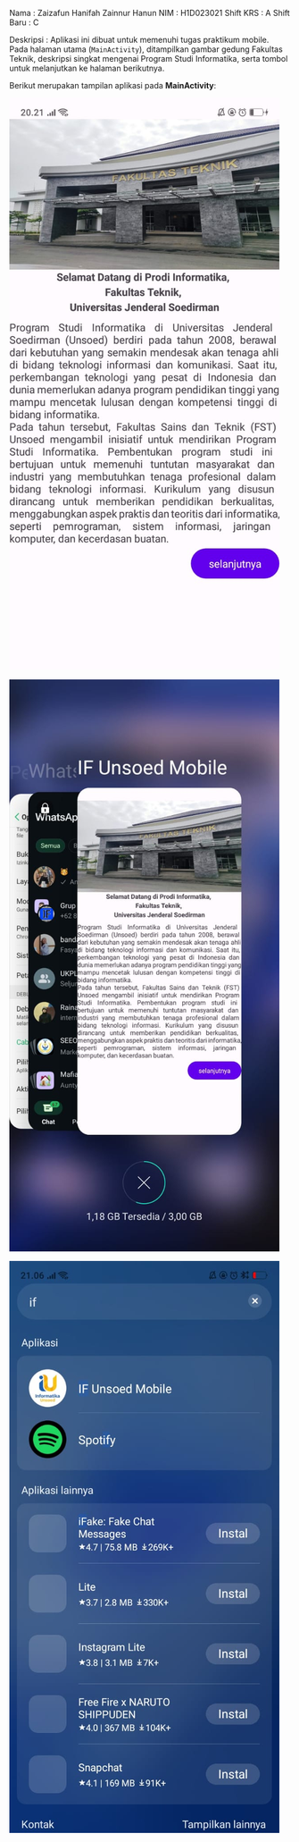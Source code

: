 Nama : Zaizafun Hanifah Zainnur Hanun
NIM : H1D023021
Shift KRS : A
Shift Baru : C

Deskripsi :
Aplikasi ini dibuat untuk memenuhi tugas praktikum mobile.  
Pada halaman utama (`MainActivity`), ditampilkan gambar gedung Fakultas Teknik, deskripsi singkat mengenai Program Studi Informatika, serta tombol untuk melanjutkan ke halaman berikutnya.

Berikut merupakan tampilan aplikasi pada **MainActivity**:

![alt text](https://github.com/ZaizafunHanifah/PraktikumPemrogramanMobile/blob/master/image1.jpg?raw=true)

![alt text](https://github.com/ZaizafunHanifah/PraktikumPemrogramanMobile/blob/master/image2.jpg?raw=true)

![alt text](https://github.com/ZaizafunHanifah/PraktikumPemrogramanMobile/blob/master/image3.jpg?raw=true)
